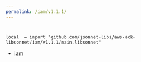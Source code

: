 ```yaml
---
permalink: /iam/v1.1.1/
---
```


# 

```jsonnet
local  = import "github.com/jsonnet-libs/aws-ack-libsonnet/iam/v1.1.1/main.libsonnet"
```



* [iam](iam/index.md)